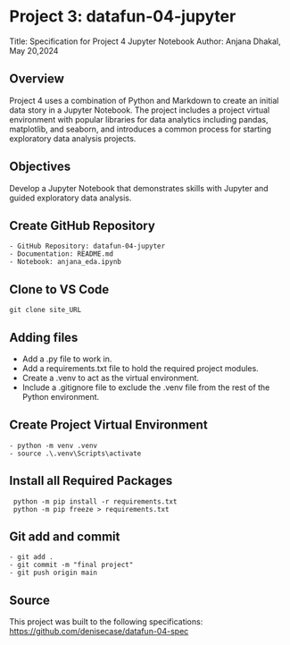 # Project 3: datafun-04-jupyter
Title: Specification for Project 4 Jupyter Notebook
Author: Anjana Dhakal, May 20,2024

## Overview
Project 4 uses a combination of Python and Markdown to create an initial data story in a Jupyter Notebook. The project includes a project virtual environment with popular libraries for data analytics including pandas, matplotlib, and seaborn, and introduces a common process for starting exploratory data analysis projects.

## Objectives
Develop a Jupyter Notebook that demonstrates skills with Jupyter and guided exploratory data analysis.

## Create GitHub Repository
```
- GitHub Repository: datafun-04-jupyter
- Documentation: README.md
- Notebook: anjana_eda.ipynb
```

## Clone to VS Code 
```
git clone site_URL
```

## Adding files 
- Add a .py file to work in.
- Add a requirements.txt file to hold the required project modules.
- Create a .venv to act as the virtual environment.
- Include a .gitignore file to exclude the .venv file from the rest of the Python environment.
  
## Create Project Virtual Environment
```
- python -m venv .venv
- source .\.venv\Scripts\activate
```

## Install all Required Packages
```
 python -m pip install -r requirements.txt
 python -m pip freeze > requirements.txt
```

## Git add and commit
```
- git add .
- git commit -m "final project"
- git push origin main
```
## Source
This project was built to the following specifications: https://github.com/denisecase/datafun-04-spec

